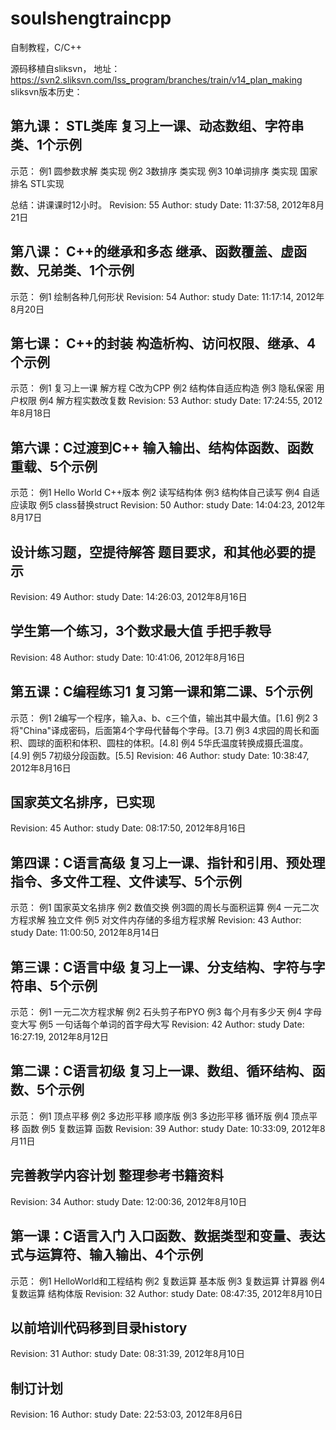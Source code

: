 soulshengtraincpp
=================

自制教程，C/C++

源码移植自sliksvn，
地址：https://svn2.sliksvn.com/lss_program/branches/train/v14_plan_making
sliksvn版本历史：


第九课： STL类库 复习上一课、动态数组、字符串类、1个示例
----
示范：
例1  圆参数求解 类实现
例2	3数排序 类实现
例3	10单词排序 类实现
国家排名 STL实现

总结：讲课课时12小时。
Revision: 55
Author: study
Date: 11:37:58, 2012年8月21日



第八课： C++的继承和多态 继承、函数覆盖、虚函数、兄弟类、1个示例
----
示范：
例1	绘制各种几何形状
Revision: 54
Author: study
Date: 11:17:14, 2012年8月20日


第七课： C++的封装 构造析构、访问权限、继承、4个示例
----
示范：
例1	复习上一课 解方程 C改为CPP
例2	结构体自适应构造
例3	隐私保密 用户权限
例4	解方程实数改复数 
Revision: 53
Author: study
Date: 17:24:55, 2012年8月18日



第六课：C过渡到C++ 输入输出、结构体函数、函数重载、5个示例
----
示范：
例1	Hello World C++版本
例2	读写结构体
例3	结构体自己读写
例4	自适应读取
例5	class替换struct
Revision: 50
Author: study
Date: 14:04:23, 2012年8月17日



设计练习题，空提待解答 题目要求，和其他必要的提示
----
Revision: 49
Author: study
Date: 14:26:03, 2012年8月16日



学生第一个练习，3个数求最大值 手把手教导
----
Revision: 48
Author: study
Date: 10:41:06, 2012年8月16日


第五课：C编程练习1 复习第一课和第二课、5个示例
----
示范：
例1   2编写一个程序，输入a、b、c三个值，输出其中最大值。[1.6]
例2   3将"China"译成密码，后面第4个字母代替每个字母。[3.7]
例3   4求园的周长和面积、圆球的面积和体积、圆柱的体积。[4.8]
例4   5华氏温度转换成摄氏温度。[4.9]
例5   7初级分段函数。[5.5]
Revision: 46
Author: study
Date: 10:38:47, 2012年8月16日


国家英文名排序，已实现
----
Revision: 45
Author: study
Date: 08:17:50, 2012年8月16日


第四课：C语言高级 复习上一课、指针和引用、预处理指令、多文件工程、文件读写、5个示例
----
示范：
例1 国家英文名排序
例2 数值交换
例3圆的周长与面积运算
例4 一元二次方程求解 独立文件
例5 对文件内存储的多组方程求解
Revision: 43
Author: study
Date: 11:00:50, 2012年8月14日

第三课：C语言中级 复习上一课、分支结构、字符与字符串、5个示例
----
示范：
例1 一元二次方程求解
例2 石头剪子布PYO
例3 每个月有多少天
例4 字母变大写
例5 一句话每个单词的首字母大写
Revision: 42
Author: study
Date: 16:27:19, 2012年8月12日


第二课：C语言初级 复习上一课、数组、循环结构、函数、5个示例
----
示范：
例1 顶点平移
例2 多边形平移 顺序版
例3 多边形平移 循环版
例4 顶点平移 函数
例5 复数运算 函数
Revision: 39
Author: study
Date: 10:33:09, 2012年8月11日


完善教学内容计划 整理参考书籍资料
----
Revision: 34
Author: study
Date: 12:00:36, 2012年8月10日


第一课：C语言入门 入口函数、数据类型和变量、表达式与运算符、输入输出、4个示例
----
示范：
例1 HelloWorld和工程结构
例2 复数运算 基本版
例3 复数运算 计算器
例4 复数运算 结构体版
Revision: 32
Author: study
Date: 08:47:35, 2012年8月10日


以前培训代码移到目录history
----
Revision: 31
Author: study
Date: 08:31:39, 2012年8月10日


制订计划
----
Revision: 16
Author: study
Date: 22:53:03, 2012年8月6日

